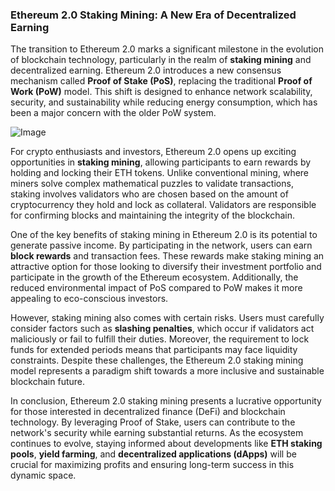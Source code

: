 ### Ethereum 2.0 Staking Mining: A New Era of Decentralized Earning

The transition to Ethereum 2.0 marks a significant milestone in the evolution of blockchain technology, particularly in the realm of **staking mining** and decentralized earning. Ethereum 2.0 introduces a new consensus mechanism called **Proof of Stake (PoS)**, replacing the traditional **Proof of Work (PoW)** model. This shift is designed to enhance network scalability, security, and sustainability while reducing energy consumption, which has been a major concern with the older PoW system.

![Image](https://github.com/user-attachments/assets/31692037-0104-4703-abd1-696b6a7dd41b)

For crypto enthusiasts and investors, Ethereum 2.0 opens up exciting opportunities in **staking mining**, allowing participants to earn rewards by holding and locking their ETH tokens. Unlike conventional mining, where miners solve complex mathematical puzzles to validate transactions, staking involves validators who are chosen based on the amount of cryptocurrency they hold and lock as collateral. Validators are responsible for confirming blocks and maintaining the integrity of the blockchain.

One of the key benefits of staking mining in Ethereum 2.0 is its potential to generate passive income. By participating in the network, users can earn **block rewards** and transaction fees. These rewards make staking mining an attractive option for those looking to diversify their investment portfolio and participate in the growth of the Ethereum ecosystem. Additionally, the reduced environmental impact of PoS compared to PoW makes it more appealing to eco-conscious investors.

However, staking mining also comes with certain risks. Users must carefully consider factors such as **slashing penalties**, which occur if validators act maliciously or fail to fulfill their duties. Moreover, the requirement to lock funds for extended periods means that participants may face liquidity constraints. Despite these challenges, the Ethereum 2.0 staking mining model represents a paradigm shift towards a more inclusive and sustainable blockchain future.

In conclusion, Ethereum 2.0 staking mining presents a lucrative opportunity for those interested in decentralized finance (DeFi) and blockchain technology. By leveraging Proof of Stake, users can contribute to the network's security while earning substantial returns. As the ecosystem continues to evolve, staying informed about developments like **ETH staking pools**, **yield farming**, and **decentralized applications (dApps)** will be crucial for maximizing profits and ensuring long-term success in this dynamic space.